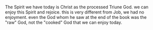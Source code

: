 The Spirit we have today is Christ as the processed Triune God. we can enjoy this
Spirit and rejoice. this is very different from Job, we had no enjoyment. even the
God whom he saw at the end of the book was the "raw" God, not the "cooked" God
that we can enjoy today.
